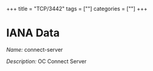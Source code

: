 +++
title = "TCP/3442"
tags = [""]
categories = [""]
+++

# IANA Data

_Name:_ connect-server

_Description:_ OC Connect Server

